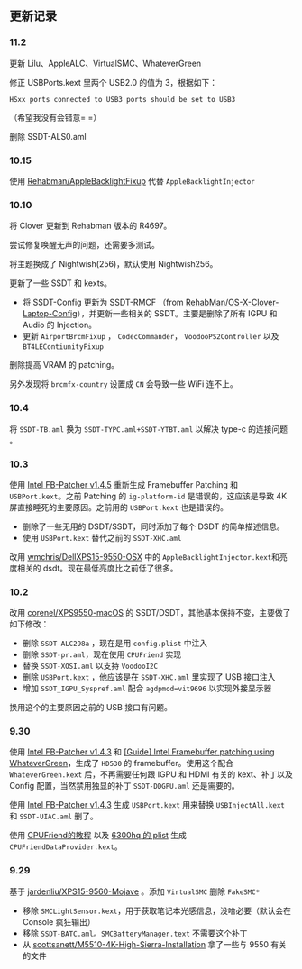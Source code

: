 ## 更新记录

### 11.2

更新 Lilu、AppleALC、VirtualSMC、WhateverGreen

修正 USBPorts.kext 里两个 USB2.0 的值为 3，根据如下：

```
HSxx ports connected to USB3 ports should be set to USB3
```

（希望我没有会错意= =）

删除 SSDT-ALS0.aml

### 10.15

使用 [Rehabman/AppleBacklightFixup](https://github.com/RehabMan/AppleBacklightFixup) 代替 `AppleBacklightInjector` 

### 10.10

将 Clover 更新到 Rehabman 版本的 R4697。

尝试修复唤醒无声的问题，还需要多测试。

将主题换成了 Nightwish(256)，默认使用 Nightwish256。

更新了一些 SSDT 和 kexts。

- 将 SSDT-Config 更新为 SSDT-RMCF （from [RehabMan/OS-X-Clover-Laptop-Config](https://github.com/RehabMan/OS-X-Clover-Laptop-Config)），并更新一些相关的 SSDT。主要是删除了所有 IGPU 和 Audio 的 Injection。
- 更新 `AirportBrcmFixup` ， `CodecCommander`，  `VoodooPS2Controller` 以及 `BT4LEContiunityFixup`

删除提高 VRAM 的 patching。

另外发现将 `brcmfx-country` 设置成 `CN` 会导致一些 WiFi 连不上。

### 10.4

将 `SSDT-TB.aml` 换为 `SSDT-TYPC.aml+SSDT-YTBT.aml` 以解决 type-c 的连接问题 。

### 10.3

使用 [Intel FB-Patcher v1.4.5](https://www.tonymacx86.com/threads/release-intel-fb-patcher-v1-4-5.254559/) 重新生成 Framebuffer Patching 和 `USBPort.kext`。之前 Patching 的 `ig-platform-id` 是错误的，这应该是导致 4K 屏直接睡死的主要原因。之前用的 `USBPort.kext` 也是错误的。

- 删除了一些无用的 DSDT/SSDT，同时添加了每个 DSDT 的简单描述信息。
- 使用 `USBPort.kext` 替代之前的 `SSDT-XHC.aml`

改用 [wmchris/DellXPS15-9550-OSX](https://github.com/wmchris/DellXPS15-9550-OSX) 中的 `AppleBacklightInjector.kext`和亮度相关的 dsdt。现在最低亮度比之前低了很多。

### 10.2

改用 [corenel/XPS9550-macOS](https://github.com/corenel/XPS9550-macOS) 的 SSDT/DSDT，其他基本保持不变，主要做了如下修改：

- 删除 `SSDT-ALC298a` ，现在是用 `config.plist` 中注入
- 删除 `SSDT-pr.aml`，现在使用 `CPUFriend` 实现
- 替换 `SSDT-XOSI.aml` 以支持 `VoodooI2C`
- 删除 `USBPort.kext` ，他应该是在 `SSDT-XHC.aml` 里实现了 USB 接口注入
- 增加 `SSDT_IGPU_Syspref.aml` 配合 `agdpmod=vit9696` 以实现外接显示器

换用这个的主要原因之前的 USB 接口有问题。

### 9.30

使用 [Intel FB-Patcher v1.4.3](https://www.tonymacx86.com/threads/release-intel-fb-patcher-v1-4-3.254559/) 和 [[Guide] Intel Framebuffer patching using WhateverGreen](https://www.tonymacx86.com/threads/guide-intel-framebuffer-patching-using-whatevergreen.256490/)，生成了 `HD530` 的 framebuffer。使用这个配合 `WhateverGreen.kext` 后，不再需要任何跟 IGPU 和 HDMI 有关的 kext、补丁以及 Config 配置，当然禁用独显的补丁 `SSDT-DDGPU.aml` 还是需要的。

使用 [Intel FB-Patcher v1.4.3](https://www.tonymacx86.com/threads/release-intel-fb-patcher-v1-4-3.254559/) 生成 `USBPort.kext` 用来替换  `USBInjectAll.kext` 和 `SSDT-UIAC.aml` 删了。

使用 [CPUFriend的教程](https://github.com/acidanthera/CPUFriend/blob/master/Instructions.md) 以及 [6300hq 的 plist](https://github.com/corenel/XPS9550-macOS/commit/7089feb37fbcf841c4cf7196153a2270185bc29c) 生成 `CPUFriendDataProvider.kext`。

### 9.29

基于 [jardenliu/XPS15-9560-Mojave](https://github.com/jardenliu/XPS15-9560-Mojave) 。添加 `VirtualSMC` 删除 `FakeSMC*`

- 移除 `SMCLightSensor.kext`，用于获取笔记本光感信息，没啥必要（默认会在 Console 疯狂输出）
- 移除 `SSDT-BATC.aml`。`SMCBatteryManager.text` 不需要这个补丁
- 从 [scottsanett/M5510-4K-High-Sierra-Installation](https://github.com/scottsanett/M5510-4K-High-Sierra-Installation) 拿了一些与 9550 有关的文件